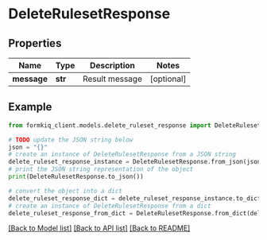 # DeleteRulesetResponse


## Properties

Name | Type | Description | Notes
------------ | ------------- | ------------- | -------------
**message** | **str** | Result message | [optional] 

## Example

```python
from formkiq_client.models.delete_ruleset_response import DeleteRulesetResponse

# TODO update the JSON string below
json = "{}"
# create an instance of DeleteRulesetResponse from a JSON string
delete_ruleset_response_instance = DeleteRulesetResponse.from_json(json)
# print the JSON string representation of the object
print(DeleteRulesetResponse.to_json())

# convert the object into a dict
delete_ruleset_response_dict = delete_ruleset_response_instance.to_dict()
# create an instance of DeleteRulesetResponse from a dict
delete_ruleset_response_from_dict = DeleteRulesetResponse.from_dict(delete_ruleset_response_dict)
```
[[Back to Model list]](../README.md#documentation-for-models) [[Back to API list]](../README.md#documentation-for-api-endpoints) [[Back to README]](../README.md)


